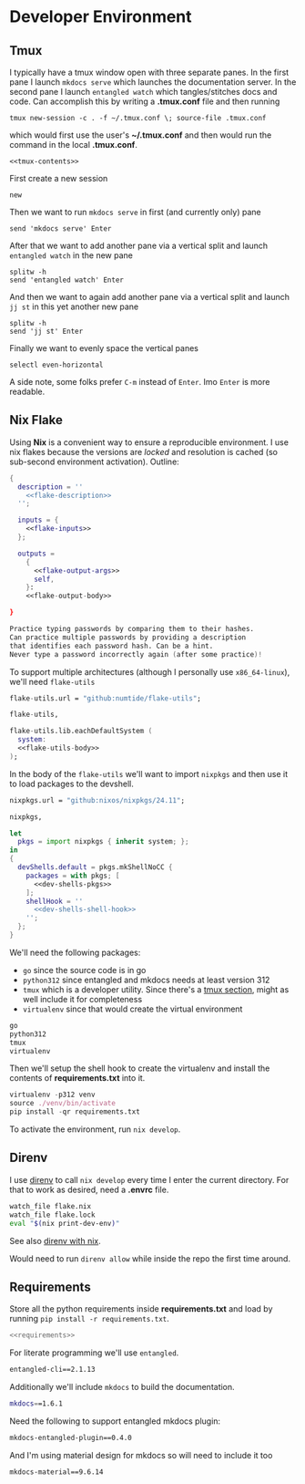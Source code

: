 # Developer Environment

## Tmux

I typically have a tmux window open with three separate panes.
In the first pane I launch `mkdocs serve` which launches the documentation server.
In the second pane I launch `entangled watch` which tangles/stitches docs and code.
Can accomplish this by writing a **.tmux.conf** file and then running

```
tmux new-session -c . -f ~/.tmux.conf \; source-file .tmux.conf
```

which would first use the user's **~/.tmux.conf**
and then would run the command in the local **.tmux.conf**.

```{.tmux file=.tmux.conf}
<<tmux-contents>>
```

First create a new session

```{.tmux #tmux-contents}
new
```

Then we want to run `mkdocs serve` in first (and currently only) pane

```{.tmux #tmux-contents}
send 'mkdocs serve' Enter
```

After that we want to add another pane via a vertical split
and launch `entangled watch` in the new pane

```{.tmux #tmux-contents}
splitw -h
send 'entangled watch' Enter
```

And then we want to again add another pane via a vertical split
and launch `jj st` in this yet another new pane

```{.tmux #tmux-contents}
splitw -h
send 'jj st' Enter
```

Finally we want to evenly space the vertical panes

```{.tmux #tmux-contents}
selectl even-horizontal
```

A side note, some folks prefer `C-m` instead of `Enter`.
Imo `Enter` is more readable.

## Nix Flake

Using **Nix** is a convenient way to ensure a reproducible environment.
I use nix flakes because the versions are *locked* and resolution is cached (so sub-second environment activation).
Outline:

```{.nix file=flake.nix}
{
  description = ''
    <<flake-description>>
  '';

  inputs = {
    <<flake-inputs>>
  };

  outputs =
    {
      <<flake-output-args>>
      self,
    }:
    <<flake-output-body>>

}
```

```{.nix #flake-description}
Practice typing passwords by comparing them to their hashes.
Can practice multiple passwords by providing a description
that identifies each password hash. Can be a hint.
Never type a password incorrectly again (after some practice)!
```

To support multiple architectures (although I personally use `x86_64-linux`),
we'll need `flake-utils`

```{.nix #flake-inputs}
flake-utils.url = "github:numtide/flake-utils";
```

```{.nix #flake-output-args}
flake-utils,
```

```{.nix #flake-output-body}
flake-utils.lib.eachDefaultSystem (
  system:
  <<flake-utils-body>>
);
```

In the body of the `flake-utils` we'll want to import `nixpkgs`
and then use it to load packages to the devshell.

```{.nix #flake-inputs}
nixpkgs.url = "github:nixos/nixpkgs/24.11";
```

```{.nix #flake-output-args}
nixpkgs,
```

```{.nix #flake-utils-body}
let
  pkgs = import nixpkgs { inherit system; };
in
{
  devShells.default = pkgs.mkShellNoCC {
    packages = with pkgs; [
      <<dev-shells-pkgs>>
    ];
    shellHook = ''
      <<dev-shells-shell-hook>>
    '';
  };
}
```

We'll need the following packages:

- `go` since the source code is in go
- `python312` since entangled and mkdocs needs at least version 312
- `tmux` which is a developer utility. Since there's a [tmux section](#tmux), might as well include it for completeness
- `virtualenv` since that would create the virtual environment

```{.nix #dev-shells-pkgs}
go
python312
tmux
virtualenv
```

Then we'll setup the shell hook to create the virtualenv and install the contents of **requirements.txt** into it.

```{.nix #dev-shells-shell-hook}
virtualenv -p312 venv
source ./venv/bin/activate
pip install -qr requirements.txt
```

To activate the environment, run `nix develop`.

## Direnv

I use [direnv](https://direnv.net/) to call `nix develop` every time I enter the current directory.
For that to work as desired, need a **.envrc** file.

```{.bash file=.envrc}
watch_file flake.nix
watch_file flake.lock
eval "$(nix print-dev-env)"
```

See also [direnv with nix](https://github.com/direnv/direnv/wiki/Nix#hand-rolled-nix-flakes-integration).

Would need to run `direnv allow` while inside the repo the first time around.

## Requirements

Store all the python requirements inside **requirements.txt** and load by running `pip install -r requirements.txt`.

```{.bash file=requirements.txt}
<<requirements>>
```

For literate programming we'll use `entangled`.

```{.bash #requirements}
entangled-cli==2.1.13
```

Additionally we'll include `mkdocs` to build the documentation.

```{.bash #requirements}
mkdocs==1.6.1
```

Need the following to support entangled mkdocs plugin:

```{.bash #requirements}
mkdocs-entangled-plugin==0.4.0
```

And I'm using material design for mkdocs so will need to include it too

```{.bash #requirements}
mkdocs-material==9.6.14
```
